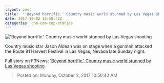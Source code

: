 ```yaml
---
layout: post
title:  "'Beyond horrific.' Country music world stunned by Las Vegas shooting"
date: 2017-10-02 10:50:42Z
categories: cnn-com-top-stories
---
```


!['Beyond horrific.' Country music world stunned by Las Vegas shooting](http://i2.cdn.turner.com/money/dam/assets/171002050101-las-vegas-attack-780x439.jpg)

Country music star Jason Aldean was on stage when a gunman attacked the Route 91 Harvest Festival in Las Vegas, Nevada late Sunday night.


Full story on F3News: ['Beyond horrific.' Country music world stunned by Las Vegas shooting](http://www.f3nws.com/n/CKNXTH)

> Posted on: Monday, October 2, 2017 10:50:42 AM
